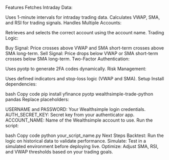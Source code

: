 Features
Fetches Intraday Data:

Uses 1-minute intervals for intraday trading data.
Calculates VWAP, SMA, and RSI for trading signals.
Handles Multiple Accounts:

Retrieves and selects the correct account using the account name.
Trading Logic:

Buy Signal: Price crosses above VWAP and SMA short-term crosses above SMA long-term.
Sell Signal: Price drops below VWAP or SMA short-term crosses below SMA long-term.
Two-Factor Authentication:

Uses pyotp to generate 2FA codes dynamically.
Risk Management:

Uses defined indicators and stop-loss logic (VWAP and SMA).
Setup
Install dependencies:

bash
Copy code
pip install yfinance pyotp wealthsimple-trade-python pandas
Replace placeholders:

USERNAME and PASSWORD: Your Wealthsimple login credentials.
AUTH_SECRET_KEY: Secret key from your authenticator app.
ACCOUNT_NAME: Name of the Wealthsimple account to use.
Run the script:

bash
Copy code
python your_script_name.py
Next Steps
Backtest: Run the logic on historical data to validate performance.
Simulate: Test in a simulated environment before deploying live.
Optimize: Adjust SMA, RSI, and VWAP thresholds based on your trading goals.
